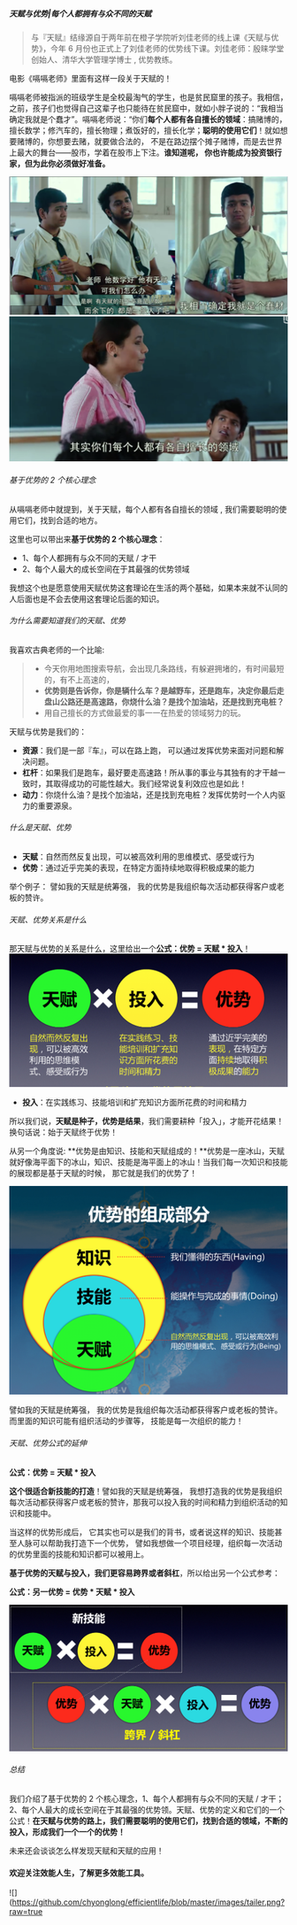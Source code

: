 ##### 天赋与优势|每个人都拥有与众不同的天赋

> 与『天赋』结缘源自于两年前在橙子学院听刘佳老师的线上课《天赋与优势》，今年 6 月份也正式上了刘佳老师的优势线下课。刘佳老师：殷睐学堂创始人、清华大学管理学博士 , 优势教练。

电影《嗝嗝老师》里面有这样一段关于天赋的！

嗝嗝老师被指派的班级学生是全校最淘气的学生，也是贫民窟里的孩子。我相信，之前，孩子们也觉得自己这辈子也只能待在贫民窟中，就如小胖子说的：“我相当确定我就是个蠢才”。嗝嗝老师说：“你们**每个人都有各自擅长的领域**：搞赌博的，擅长数学；修汽车的，擅长物理；煮饭好的，擅长化学；**聪明的使用它们**！就如想要赌博的，你想要去赌，就要做合法的， 不是在路边摆个摊子赌博，而是去世界上最大的舞台——股市，学着在股市上下注。**谁知道呢， 你也许能成为投资银行家，但为此你必须做好准备。**

![](images/2019-09-22-07-06-55.png)
![](images/2019-09-22-07-07-20.png)

###### 基于优势的 2 个核心理念

从嗝嗝老师中就提到，关于天赋，每个人都有各自擅长的领域 , 我们需要聪明的使用它们，找到合适的地方。

这里也可以带出来**基于优势的 2 个核心理念**：
- 1、每个人都拥有与众不同的天赋 / 才干
- 2、每个人最大的成长空间在于其最强的优势领域

我想这个也是愿意使用天赋优势这套理论在生活的两个基础，如果本来就不认同的人后面也是不会去使用这套理论后面的知识。

###### 为什么需要知道我们的天赋、优势

我喜欢古典老师的一个比喻:
> - 今天你用地图搜索导航，会出现几条路线，有躲避拥堵的，有时间最短的，有不上高速的，
>- **优势则是告诉你，你是辆什么车？是越野车，还是跑车，决定你最后走盘山公路还是高速路，你烧什么油？是找个加油站，还是找到充电桩？**
>- 用自己擅长的方式做最爱的事一一在热爱的领域努力的玩。

天赋与优势是我们的：
- **资源**：我们是一部『车』，可以在路上跑， 可以通过发挥优势来面对问题和解决问题。
- **杠杆**：如果我们是跑车，最好要走高速路！所从事的事业与其独有的才干越一致时，其取得成功的可能性越大。我们经常说复利效应也是如此！
- **动力**：你烧什么油？是找个加油站，还是找到充电桩？发挥优势时一个人内驱力的重要源泉。

###### 什么是天赋、优势
+ **天赋**：自然而然反复出现，可以被高效利用的思维模式、感受或行为
+ **优势**：通过近乎完美的表现，在特定方面持续地取得积极成果的能力

举个例子： 譬如我的天赋是统筹强， 我的优势是我组织每次活动都获得客户或老板的赞许。

###### 天赋、优势关系是什么

那天赋与优势的关系是什么，这里给出一个**公式：优势 = 天赋 * 投入**！
![](images/2019-09-22-09-14-13.png)

+ **投入**：在实践练习、技能培训和扩充知识方面所花费的时间和精力

所以我们说，**天赋是种子，优势是结果**，我们需要耕种「投入」，才能开花结果！换句话说：始于天赋终于优势！

从另一个角度说: **优势是由知识、技能和天赋组成的！**优势是一座冰山，天赋就好像海平面下的冰山，知识、技能是海平面上的冰山！当我们每一次知识和技能的展现都是基于天赋的时候， 那它就是我们的优势了！

![](images/2019-09-22-07-16-44.png)

譬如我的天赋是统筹强， 我的优势是我组织每次活动都获得客户或老板的赞许。而里面的知识可能有组织活动的步骤等， 技能是每一次组织的能力！

###### 天赋、优势公式的延伸

**公式：优势 = 天赋 * 投入**

**这个很适合新技能的打造**！譬如我的天赋是统筹强， 我想打造我的优势是我组织每次活动都获得客户或老板的赞许，那我可以投入我的时间和精力到组织活动的知识和技能中。

当这样的优势形成后， 它其实也可以是我们的背书，或者说这样的知识、技能甚至人脉可以帮助我打造下一个优势， 譬如我想做一个项目经理，组织每一次活动的优势里面的技能和知识都可以被用上。

**基于优势的天赋与投入，我们更容易跨界或者斜杠**，所以给出另一个公式参考：

**公式：另一优势 = 优势 * 天赋 * 投入**

![](images/2019-09-22-07-13-21.png)

###### 总结

我们介绍了基于优势的 2 个核心理念，1、每个人都拥有与众不同的天赋 / 才干；2、每个人最大的成长空间在于其最强的优势领。天赋、优势的定义和它们的一个公式！**在天赋与优势的路上，我们需要聪明的使用它们，找到合适的领域，不断的投入，形成我们一个一个的优势！**

未来还会谈谈怎么样发现天赋和天赋的应用！

#### 欢迎关注效能人生，了解更多效能工具。
![](https://github.com/chyonglong/efficientlife/blob/master/images/tailer.png?raw=true